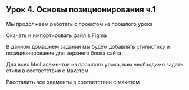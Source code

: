 ## Урок 4. Основы позиционирования ч.1

Мы продолжаем работать с проектом из прошлого урока

Скачать и импортировать файл в Figma

В данном домашнем задании мы будем добавлять стилистику и позиционирование для верхнего блока сайта

Для всех html элементов из прошлого урока, вам необходимо задать стили в соответствии с макетом.

Расставить все элементы в соответствии с макетом